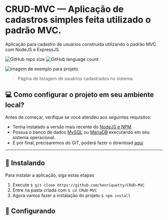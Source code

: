 # CRUD-MVC — Aplicação de cadastros simples feita utilizado o padrão MVC.

Aplicação para cadastro de usuários construída utilizando o padrão MVC com NodeJS e ExpressJS.

![GitHub repo size](https://img.shields.io/github/repo-size/henriquetty/CRUD-MVC)
![GitHub language count](https://img.shields.io/github/languages/count/henriquetty/CRUD-MVC)

<img src="https://i.imgur.com/GWgL3Cg.png" alt="imagem de exemplo para projeto">

> Página de listagem de usuários cadastrados no sistema.

## 💻 Como configurar o projeto em seu ambiente local?

Antes de começar, verifique se você atendeu aos seguintes requisitos:
* Tenha instalado a versão mais recente do <a href="https://nodejs.org/en/" target="_blank">NodeJS e NPM</a>
* Possua o banco de dados <a href="https://www.mysql.com/" target=_blank>MySQL</a> ou <a href="https://mariadb.org/" >MariaDB</a> executando em seu sistema operacional.
* E por final, precisaremos do GIT, poderá fazer o download <a href="https://git-scm.com/">aqui</a>
---

## 🚀 Instalando

Para instalar a aplicação, siga estas etapas

1. Execute `$ git clone https://github.com/henriquetty/CRUD-MVC`
2. Entre na pasta criada com `$ cd CRUD-MVC`
3. Agora vamos fazer a instalação do projeto `$ npm install`

## 🔧 Configurando

